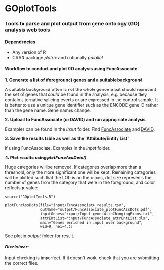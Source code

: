 # GOplotTools
### Tools to parse and plot output from gene ontology (GO) analysis web tools

#### Dependencies
- Any version of R
- CRAN package _plotrix_ and optionally _parallel_

#### Workflow to conduct and plot GO analysis using FuncAssociate

**1. Generate a list of (foreground) genes and a suitable background**

A suitable background often is not the whole genome but should represent the set of genes that *could* be found in the analysis, e.g. because they contain alternative splicing events or are expressed in the control sample. It is better to use a unique gene identifier such as the ENCODE gene ID rather than the gene name. Gene names change.

**2. Upload to FuncAssociate (or DAVID) and run appropriate analysis** 

Examples can be found in the *input* folder. Find [FuncAssociate](http://llama.mshri.on.ca/funcassociate/) and [DAVID](https://david.ncifcrf.gov/).

**3. Save the results table as well as the 'Attribute/Entity List'** 

if using FuncAssociate. Examples in the *input* folder.

**4. Plot results using *plotFuncAssDots()***

Huge categories will be removed. If categories overlap more than a threshold, only the more significant one will be kept. Remaining categories will be plotted such that the LOD is on the x-axis, dot size represents the number of genes from the category that were in the foreground, and color reflects p-value:

~~~~
source("GOplotTools.R")

plotFuncAssDots(file="input/FuncAssociate_results.tsv",
                outName="output/FuncAssociate_plotFuncAssDots.pdf",
                inputGenes="input/Input_genesWithChangingExons.txt",
                attrEntList="input/FuncAssociate_attrEntList.xls",
                main="Genes enriched in input over background",
                wid=9, hei=4.5)
~~~~

See plot in *output* folder for result.

#### _Disclaimer:_
Input checking is imperfect. If it doesn't work, check that you are submitting the correct files.
